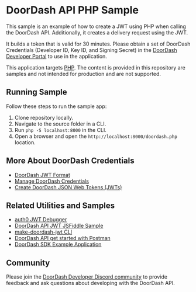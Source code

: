 # DoorDash API PHP Sample

This sample is an example of how to create a JWT using PHP when calling the DoorDash API. Additionally, it creates a delivery request using the JWT.

It builds a token that is valid for 30 minutes. Please obtain a set of DoorDash Credentials (Developer ID, Key ID, and Signing Secret) in the [DoorDash Developer Portal](https://developer.doordash.com/portal/integration/drive/credentials) to use in the application. 

This application targets [PHP](https://www.php.net/). The content is provided in this repository are samples and not intended for production and are not supported. 

## Running Sample
Follow these steps to run the sample app:
1. Clone repository locally.
2. Navigate to the source folder in a CLI.
3. Run ``php -S localhost:8000`` in the CLI.
4. Open a browser and open the ``http://localhost:8000/doordash.php`` location.

## More About DoorDash Credentials
- [DoorDash JWT Format](https://developer.doordash.com/en-US/docs/drive/reference/JWTs/)
- [Manage DoorDash Credentials](https://developer.doordash.com/en-US/docs/drive/how_to/manage_credentials/)
- [Create DoorDash JSON Web Tokens (JWTs)](https://developer.doordash.com/en-US/docs/drive/how_to/JWTs)

## Related Utilities and Samples</h2>
- [auth0 JWT Debugger](https://jwt.io/)
- [DoorDash API JWT JSFiddle Sample](https://bit.ly/doordashapi)
- [make-doordash-jwt CLI](https://github.com/infin8x/make-doordash-jwt)
- [DoorDash API get started with Postman](https://developer.doordash.com/en-US/docs/drive/tutorials/get_started_postman/)
- [DoorDash SDK Example Application](https://github.com/doordash-oss/doordash_sdk_example_application)

## Community
Please join the [DoorDash Developer Discord community](https://discord.com/channels/951208871828013066/951208872478113875) to provide feedback and ask questions about developing with the DoorDash API.
